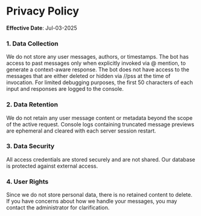 # Privacy Policy

**Effective Date**: Jul-03-2025

### 1. Data Collection
We do not store any user messages, authors, or timestamps. The bot has access to past messages only when explicitly invoked via @ mention, to generate a context-aware response. The bot does not have access to the messages that are either deleted or hidden via //pss at the time of invocation. For limited debugging purposes, the first 50 characters of each input and responses are logged to the console.

### 2. Data Retention
We do not retain any user message content or metadata beyond the scope of the active request. Console logs containing truncated message previews are ephemeral and cleared with each server session restart.

### 3. Data Security
All access credentials are stored securely and are not shared. Our database is protected against external access.

### 4. User Rights
Since we do not store personal data, there is no retained content to delete. If you have concerns about how we handle your messages, you may contact the administrator for clarification.